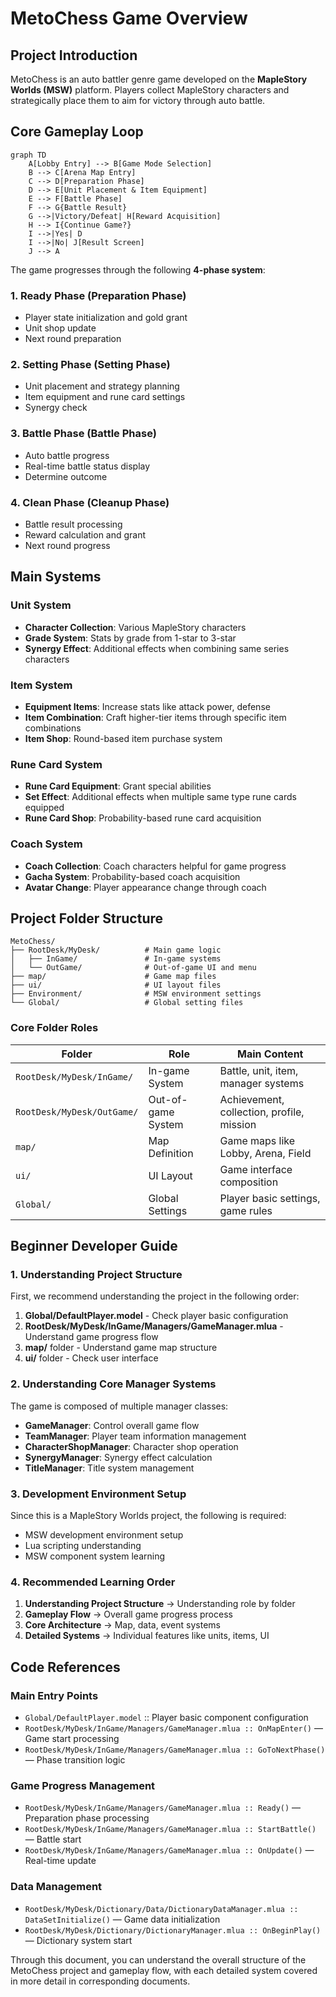 # MetoChess Game Overview

## Project Introduction

MetoChess is an auto battler genre game developed on the **MapleStory Worlds (MSW)** platform. Players collect MapleStory characters and strategically place them to aim for victory through auto battle.

## Core Gameplay Loop

```mermaid
graph TD
    A[Lobby Entry] --> B[Game Mode Selection]
    B --> C[Arena Map Entry]
    C --> D[Preparation Phase]
    D --> E[Unit Placement & Item Equipment]
    E --> F[Battle Phase]
    F --> G{Battle Result}
    G -->|Victory/Defeat| H[Reward Acquisition]
    H --> I{Continue Game?}
    I -->|Yes| D
    I -->|No| J[Result Screen]
    J --> A
```

The game progresses through the following **4-phase system**:

### 1. Ready Phase (Preparation Phase)
- Player state initialization and gold grant
- Unit shop update
- Next round preparation

### 2. Setting Phase (Setting Phase) 
- Unit placement and strategy planning
- Item equipment and rune card settings
- Synergy check

### 3. Battle Phase (Battle Phase)
- Auto battle progress
- Real-time battle status display
- Determine outcome

### 4. Clean Phase (Cleanup Phase)
- Battle result processing
- Reward calculation and grant
- Next round progress

## Main Systems

### Unit System
- **Character Collection**: Various MapleStory characters
- **Grade System**: Stats by grade from 1-star to 3-star
- **Synergy Effect**: Additional effects when combining same series characters

### Item System  
- **Equipment Items**: Increase stats like attack power, defense
- **Item Combination**: Craft higher-tier items through specific item combinations
- **Item Shop**: Round-based item purchase system

### Rune Card System
- **Rune Card Equipment**: Grant special abilities
- **Set Effect**: Additional effects when multiple same type rune cards equipped
- **Rune Card Shop**: Probability-based rune card acquisition

### Coach System
- **Coach Collection**: Coach characters helpful for game progress
- **Gacha System**: Probability-based coach acquisition
- **Avatar Change**: Player appearance change through coach

## Project Folder Structure

```
MetoChess/
├── RootDesk/MyDesk/          # Main game logic
│   ├── InGame/               # In-game systems
│   └── OutGame/              # Out-of-game UI and menu
├── map/                      # Game map files
├── ui/                       # UI layout files
├── Environment/              # MSW environment settings
└── Global/                   # Global setting files
```

### Core Folder Roles

| Folder | Role | Main Content |
|--------|------|--------------|
| `RootDesk/MyDesk/InGame/` | In-game System | Battle, unit, item, manager systems |
| `RootDesk/MyDesk/OutGame/` | Out-of-game System | Achievement, collection, profile, mission |
| `map/` | Map Definition | Game maps like Lobby, Arena, Field |
| `ui/` | UI Layout | Game interface composition |
| `Global/` | Global Settings | Player basic settings, game rules |

## Beginner Developer Guide

### 1. Understanding Project Structure
First, we recommend understanding the project in the following order:

1. **Global/DefaultPlayer.model** - Check player basic configuration
2. **RootDesk/MyDesk/InGame/Managers/GameManager.mlua** - Understand game progress flow  
3. **map/** folder - Understand game map structure
4. **ui/** folder - Check user interface

### 2. Understanding Core Manager Systems
The game is composed of multiple manager classes:

- **GameManager**: Control overall game flow
- **TeamManager**: Player team information management  
- **CharacterShopManager**: Character shop operation
- **SynergyManager**: Synergy effect calculation
- **TitleManager**: Title system management

### 3. Development Environment Setup
Since this is a MapleStory Worlds project, the following is required:

- MSW development environment setup
- Lua scripting understanding
- MSW component system learning

### 4. Recommended Learning Order
1. **Understanding Project Structure** → Understanding role by folder
2. **Gameplay Flow** → Overall game progress process
3. **Core Architecture** → Map, data, event systems
4. **Detailed Systems** → Individual features like units, items, UI

## Code References

### Main Entry Points
- `Global/DefaultPlayer.model` :: Player basic component configuration
- `RootDesk/MyDesk/InGame/Managers/GameManager.mlua :: OnMapEnter()` — Game start processing
- `RootDesk/MyDesk/InGame/Managers/GameManager.mlua :: GoToNextPhase()` — Phase transition logic

### Game Progress Management  
- `RootDesk/MyDesk/InGame/Managers/GameManager.mlua :: Ready()` — Preparation phase processing
- `RootDesk/MyDesk/InGame/Managers/GameManager.mlua :: StartBattle()` — Battle start
- `RootDesk/MyDesk/InGame/Managers/GameManager.mlua :: OnUpdate()` — Real-time update

### Data Management
- `RootDesk/MyDesk/Dictionary/Data/DictionaryDataManager.mlua :: DataSetInitialize()` — Game data initialization
- `RootDesk/MyDesk/Dictionary/DictionaryManager.mlua :: OnBeginPlay()` — Dictionary system start

Through this document, you can understand the overall structure of the MetoChess project and gameplay flow, with each detailed system covered in more detail in corresponding documents.

